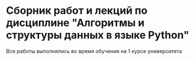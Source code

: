 # Сборник работ и лекций по дисциплине "Алгоритмы и структуры данных в языке Python"
Все работы выполнялись во время обучения на 1 курсе университета